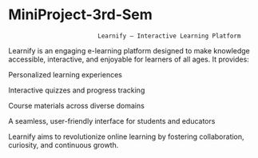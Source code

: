 # MiniProject-3rd-Sem
                             Learnify – Interactive Learning Platform

Learnify is an engaging e-learning platform designed to make knowledge accessible, interactive, and enjoyable for learners of all ages.
It provides:

Personalized learning experiences

Interactive quizzes and progress tracking

Course materials across diverse domains

A seamless, user-friendly interface for students and educators

Learnify aims to revolutionize online learning by fostering collaboration, curiosity, and continuous growth.
